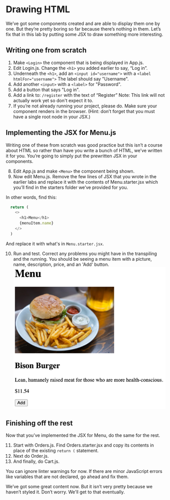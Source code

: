 # Drawing HTML
<!-- Time: 20min -->
We’ve got some components created and are able to display them one by one. But they’re pretty boring so far because there’s nothing in them. Let’s fix that in this lab by putting some JSX to draw something more interesting.

## Writing one from scratch

1.	Make `<Login>` the component that is being displayed in App.js.
2.	Edit Login.js. Change the `<h1>` you added earlier to say, “Log in”.
3.	Underneath the `<h1>`, add an `<input id="username">` with a `<label htmlFor="username">` The label should say "Username".
4.	Add another `<input>` with a `<label>` for "Password".
5. Add a button that says "Log in".
6.	Add a link to: `/register` with the text of “Register”
Note: This link will not actually work yet so don't expect it to.
7.	If you’re not already running your project, please do. Make sure your component renders in the browser.  (Hint: don’t forget that you must have a single root node in your JSX.)


## Implementing the JSX for Menu.js
Writing one of these from scratch was good practice but this isn’t a course about HTML so rather than have you write a bunch of HTML, we’ve written it for you. You’re going to simply put the prewritten JSX in your components.

8.	Edit App.js and make `<Menu>` the component being shown.
9.	Now edit Menu.js. Remove the few lines of JSX that you wrote in the earlier labs and replace it with the contents of Menu.starter.jsx which you’ll find in the starters folder we’ve provided for you.

In other words, find this:
```javascript
  return (
    <>
      <h1>Menu</h1>
      {menuItem.name}
    </>
  )
```
And replace it with what's in `Menu.starter.jsx`.

10.	Run and test. Correct any problems you might have in the transpiling and the running. You should be seeing a menu item with a picture, name, description, price, and an 'Add' button.
![One menu item](../images/OneMenuItem.png)

## Finishing off the rest
Now that you’ve implemented the JSX for Menu, do the same for the rest.

11. Start with Orders.js. Find Orders.starter.jsx and copy its contents in place of the existing `return (` statement.
12. Next do Order.js.
13. And finally, do Cart.js.

You can ignore linter warnings for now. If there are minor JavaScript errors like variables that are not declared, go ahead and fix them.

We’ve got some great content now. But it isn’t very pretty because we haven’t styled it. Don’t worry. We'll get to that eventually.
